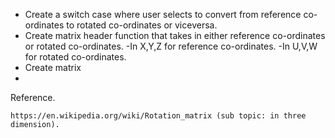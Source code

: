 * Create a switch case where user selects to convert from reference co-ordinates to rotated co-ordinates or viceversa.
* Create matrix header function that takes in either reference co-ordinates or rotated co-ordinates.
 -In X,Y,Z for reference co-ordinates.
 -In U,V,W for rotated co-ordinates.
* Create matrix 
* 

Reference.

    https://en.wikipedia.org/wiki/Rotation_matrix (sub topic: in three dimension).


